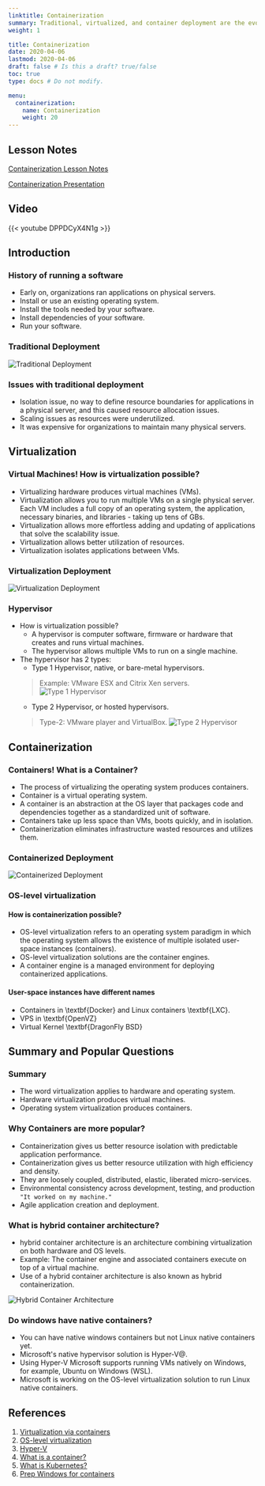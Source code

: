 ```yaml
---
linktitle: Containerization
summary: Traditional, virtualized, and container deployment are the evolution steps toward an agile infrastructure.  
weight: 1

title: Containerization
date: 2020-04-06
lastmod: 2020-04-06
draft: false # Is this a draft? true/false
toc: true
type: docs # Do not modify.

menu:
  containerization:
    name: Containerization
    weight: 20
---
```


## Lesson Notes

[Containerization Lesson Notes](containerization_notes.pdf)

[Containerization Presentation](containerization_presentation.pdf)

## Video

{{< youtube DPPDCyX4N1g >}}

## Introduction
   
### History of running a software

* Early on, organizations ran applications on physical servers.
* Install or use an existing operating system.
* Install the tools needed by your software.
* Install dependencies of your software.
* Run your software.

### Traditional Deployment

![Traditional Deployment](01-traditional-deployment.png)
   
### Issues with traditional deployment

* Isolation issue, no way to define resource boundaries for applications in a physical server, and this caused resource allocation issues.
* Scaling issues as resources were underutilized.
* It was expensive for organizations to maintain many physical servers.

## Virtualization

### Virtual Machines! How is virtualization possible?

* Virtualizing hardware produces virtual machines (VMs).
* Virtualization allows you to run multiple VMs on a single physical server. Each VM includes a full copy of an operating system, the application, necessary binaries, and libraries - taking up tens of GBs.
* Virtualization allows more effortless adding and updating of applications that solve the scalability issue.
* Virtualization allows better utilization of resources.
* Virtualization isolates applications between VMs.

### Virtualization Deployment

![Virtualization Deployment](02-virtualization-deployment.png)

### Hypervisor

* How is virtualization possible?
    * A hypervisor is computer software, firmware or hardware that creates and runs virtual machines.
    * The hypervisor allows multiple VMs to run on a single machine.
* The hypervisor has 2 types:
    * Type 1 Hypervisor, native, or bare-metal hypervisors.
    > Example: VMware ESX and Citrix Xen servers.
    > ![Type 1 Hypervisor](03-type-1-hypervisor.png)    
    * Type 2 Hypervisor, or hosted hypervisors.
    > Type-2: VMware player and VirtualBox.
    > ![Type 2 Hypervisor](04-type-2-hypervisor.png)

## Containerization

### Containers! What is a Container?

* The process of virtualizing the operating system produces containers.
* Container is a virtual operating system.
* A container is an abstraction at the OS layer that packages code and dependencies together as a standardized unit of software.
* Containers take up less space than VMs, boots quickly, and in isolation.
* Containerization eliminates infrastructure wasted resources and utilizes them.

### Containerized Deployment

![Containerized Deployment](05-containerization-deployment.png)

### OS-level virtualization

#### How is containerization possible?

*  OS-level virtualization refers to an operating system paradigm in which the operating system allows the existence of multiple isolated user-space instances (containers).
* OS-level virtualization solutions are the container engines.
* A container engine is a managed environment for deploying containerized applications.

#### User-space instances have different names
* Containers in \textbf{Docker} and Linux containers \textbf{LXC}.
* VPS in \textbf{OpenVZ}
* Virtual Kernel \textbf{DragonFly BSD}

## Summary and Popular Questions

### Summary

* The word virtualization applies to hardware and operating system.
* Hardware virtualization produces virtual machines.
* Operating system virtualization produces containers.

### Why Containers are more popular?

* Containerization gives us better resource isolation with predictable application performance.
* Containerization gives us better resource utilization with high efficiency and density.
* They are loosely coupled, distributed, elastic, liberated micro-services.
* Environmental consistency across development, testing, and production `"It worked on my machine."`
* Agile application creation and deployment.

### What is hybrid container architecture?

* hybrid container architecture is an architecture combining virtualization on both hardware and OS levels.
* Example: The container engine and associated containers execute on top of a virtual machine.
* Use of a hybrid container architecture is also known as hybrid containerization.

![Hybrid Container Architecture](06-hybird-container-architecture.png)

### Do windows have native containers?

* You can have native windows containers but not Linux native containers yet.
* Microsoft's native hypervisor solution is Hyper-V\@.
* Using Hyper-V Microsoft supports running VMs natively on Windows, for example, Ubuntu on Windows (WSL).
* Microsoft is working on the OS-level virtualization solution to run Linux native containers.

## References

1. [Virtualization via containers](https://insights.sei.cmu.edu/sei_blog/2017/09/virtualization-via-containers.html)
1. [OS-level virtualization](https://en.wikipedia.org/wiki/OS-level_virtualization)
1. [Hyper-V](https://en.wikipedia.org/wiki/Hyper-V)
1. [What is a container?](https://www.docker.com/resources/what-container)
1. [What is Kubernetes?](https://kubernetes.io/docs/concepts/overview/what-is-kubernetes/)
1. [Prep Windows for containers](https://docs.microsoft.com/en-us/virtualization/windowscontainers/quick-start/set-up-environment?tabs=Windows-10-Client)
